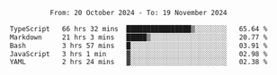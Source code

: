 <div align="center">
<p style="text-align: center;">
<!--START_SECTION:waka-->

```txt
From: 20 October 2024 - To: 19 November 2024

TypeScript   66 hrs 32 mins  ████████████████▒░░░░░░░░   65.64 %
Markdown     21 hrs 3 mins   █████▒░░░░░░░░░░░░░░░░░░░   20.77 %
Bash         3 hrs 57 mins   █░░░░░░░░░░░░░░░░░░░░░░░░   03.91 %
JavaScript   3 hrs 1 min     ▓░░░░░░░░░░░░░░░░░░░░░░░░   02.98 %
YAML         2 hrs 24 mins   ▓░░░░░░░░░░░░░░░░░░░░░░░░   02.38 %
```

<!--END_SECTION:waka-->
</p>
</div>
